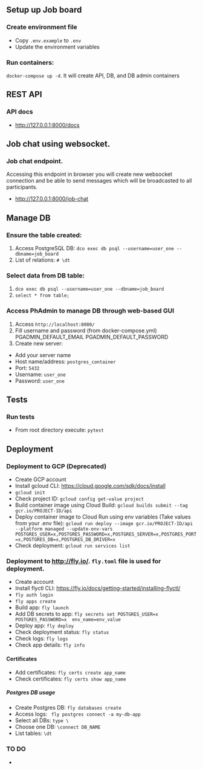 ## Setup up Job board

### Create environment file
- Copy `.env.example` to `.env`
- Update the environment variables

### Run containers:

`docker-compose up -d`. It will create API, DB, and DB admin containers

## REST API

### API docs

- http://127.0.0.1:8000/docs

## Job chat using websocket. 

### Job chat endpoint. 
Accessing this endpoint in browser you will create new websocket connection and be able to send messages 
which will be broadcasted to all participants.

- http://127.0.0.1:8000/job-chat

## Manage DB

### Ensure the table created:

1. Access PostgreSQL DB: `dco exec db psql --username=user_one --dbname=job_board`
2. List of relations: `# \dt`

### Select data from DB table:

1. `dco exec db psql --username=user_one --dbname=job_board`
2. `select * from table;`

### Access PhAdmin to manage DB through web-based GUI
1. Access `http://localhost:8080/`
2. Fill username and password (from docker-compose.yml)
      PGADMIN_DEFAULT_EMAIL
      PGADMIN_DEFAULT_PASSWORD
3. Create new server:
- Add your server name
- Host name/address: `postgres_container`
- Port: `5432`
- Username: `user_one`
- Password: `user_one`

## Tests

### Run tests

- From root directory execute: `pytest`

## Deployment

### Deployment to GCP (Deprecated)
- Create GCP account
- Install gcloud CLI: https://cloud.google.com/sdk/docs/install
- `gcloud init`
- Check project ID: `gcloud config get-value project`
- Build container image using Cloud Build: `gcloud builds submit --tag gcr.io/PROJECT-ID/api`
- Deploy container image to Cloud Run using env variables (Take values from your .env file): 
`gcloud run deploy --image gcr.io/PROJECT-ID/api --platform managed --update-env-vars POSTGRES_USER=x,POSTGRES_PASSWORD=x,POSTGRES_SERVER=x,POSTGRES_PORT=x,POSTGRES_DB=x,POSTGRES_DB_DRIVER=x`
- Check deployment: `gcloud run services list`

### Deployment to http://fly.io/. `fly.toml` file is used for deployment.
- Create account
- Install flyctl CLI: https://fly.io/docs/getting-started/installing-flyctl/
- `fly auth login`
- `fly apps create`
- Build app: `fly launch`
- Add DB secrets to app:
`fly secrets set POSTGRES_USER=x POSTGRES_PASSWORD=x  env_name=env_value`
- Deploy app: `fly deploy`
- Check deployment status: `fly status`
- Check logs: `fly logs`
- Check app details: `fly info`

#### Certificates
- Add certificates: `fly certs create app_name`
- Check certificates: `fly certs show app_name`

##### Postgres DB usage
- Create Postgres DB: `fly databases create`
- Access logs: ` fly postgres connect -a my-db-app`
- Select all DBs: `type \`
- Choose one DB: `\connect DB_NAME`
- List tables: `\dt`

### TO DO
- 